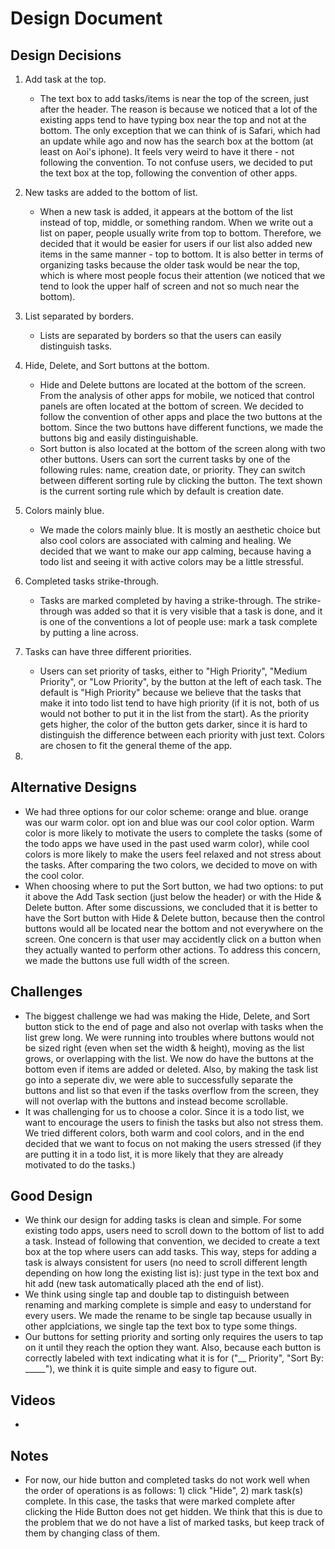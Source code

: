 # Design Document
## Design Decisions
1. Add task at the top.
   - The text box to add tasks/items is near the top of the screen, 
   just after the header. The reason is because we noticed that a lot of the
   existing apps tend to have typing box near the top and not at the bottom.
   The only exception that we can think of is Safari, which had an update while 
   ago and now has the search box at the bottom (at least on Aoi's iphone). 
   It feels very weird to have it there - not following the convention.
   To not confuse users, we decided to put the text box at the top,
   following the convention of other apps.

2. New tasks are added to the bottom of list.
   - When a new task is added, it appears at the bottom of the list instead of top,
   middle, or something random. When we write out a list on paper, people usually
   write from top to bottom. Therefore, we decided that it would be easier for users
   if our list also added new items in the same manner - top to bottom. It
   is also better in terms of organizing tasks because the older task would be near the
   top, which is where most people focus their attention (we noticed that we tend to look the upper half of
   screen and not so much near the bottom). 
   
3. List separated by borders.
   - Lists are separated by borders so that the users can easily distinguish tasks.

4. Hide, Delete, and Sort buttons at the bottom.
    - Hide and Delete buttons are located at the bottom of the screen. From the analysis
   of other apps for mobile, we noticed that control panels are often located at the bottom
   of screen. We decided to follow the convention of other apps and place the two
   buttons at the bottom. Since the two buttons have different functions, we made the buttons 
   big and easily distinguishable.
    - Sort button is also located at the bottom of the screen along with two other buttons. 
	 Users can sort the current tasks by one of the following rules: name, creation date, or priority. They can switch between different sorting rule by clicking the button. The text shown is the current sorting rule which by default is creation date.   

5. Colors mainly blue.
   - We made the colors mainly blue. It is mostly an aesthetic choice but also cool colors are 
     associated with calming and healing. We decided that we want to make our app calming, because
     having a todo list and seeing it with active colors may be a little stressful.
     
6. Completed tasks strike-through.
   - Tasks are marked completed by having a strike-through. The strike-through was added so that 
     it is very visible that a task is done, and it is one of the conventions a lot of people use:
     mark a task complete by putting a line across.

7. Tasks can have three different priorities.
   - Users can set priority of tasks, either to "High Priority", "Medium Priority", or "Low Priority",
     by the button at the left of each task. The default is "High Priority" because we believe that
     the tasks that make it into todo list tend to have high priority (if it is not, both of us would not 
     bother to put it in the list from the start). As the priority gets higher, the color of the button gets
     darker, since it is hard to distinguish the difference between each priority with just text. Colors
     are chosen to fit the general theme of the app.

8. 

## Alternative Designs
   - We had three options for our color scheme: orange and blue. orange was our warm color.
     opt ion and blue was our cool color option. Warm color is more likely to motivate the
     users to complete the tasks (some of the todo apps we have used in the past used warm color), 
     while cool colors is more likely to make the users feel relaxed and not stress about the tasks. 
     After comparing the two colors, we decided to move on with the cool color.  
   - When choosing where to put the Sort button, we had two options: to put it above the Add Task section 
     (just below the header) or with the Hide & Delete button. After some discussions, we concluded that it is 
     better to have the Sort button with Hide & Delete button, because then the control buttons would all be located
     near the bottom and not everywhere on the screen. One concern is that user may accidently click on a button
     when they actually wanted to perform other actions. To address this concern, we made the buttons use
     full width of the screen.

## Challenges
   - The biggest challenge we had was making the Hide, Delete, and Sort button stick to the
     end of page and also not overlap with tasks when the list grew long. We were running into troubles 
     where buttons would not be sized right (even when set the width & height), moving as the list grows, 
     or overlapping with the list. We now do have the buttons at the bottom even if items are added or deleted. Also,
     by making the task list go into a seperate div, we were able to successfully separate the buttons and list 
     so that even if the tasks overflow from the screen, they will not overlap with the buttons and instead become scrollable.
   - It was challenging for us to choose a color. Since it is a todo list, we want to encourage the 
     users to finish the tasks but also not stress them. We tried different colors, both warm and 
     cool colors, and in the end decided that we want to focus on not making the users stressed (if 
     they are putting it in a todo list, it is more likely that they are already motivated to do the
     tasks.)
     
## Good Design
   - We think our design for adding tasks is clean and simple. For some existing todo apps, users 
     need to scroll down to the bottom of list to add a task. Instead of following that convention,
     we decided to create a text box at the top where users can add tasks. This way, steps for adding 
     a task is always consistent for users (no need to scroll different length depending on how long the
     existing list is): just type in the text box and hit add (new task automatically placed ath the end
     of list). 
   - We think using single tap and double tap to distinguish between renaming and marking complete is simple and easy to understand for every users. We made the rename to be single tap because usually in other applciations, we single tap the text box to type some things. 
   - Our buttons for setting priority and sorting only requires the users to tap on it until they reach the option
     they want. Also, because each button is correctly labeled with text indicating what it is for ("__ Priority", 
     "Sort By: _____"), we think it is quite simple and easy to figure out.

## Videos
   - 
## Notes
   - For now, our hide button and completed tasks do not work well when the order of operations is as follows: 1) click "Hide", 2) mark task(s) complete. In this case, the tasks that were marked complete after clicking the Hide Button does not get hidden. We think that this is due to the problem that we do not have a list of marked tasks, but keep track of them by changing class of them.
 